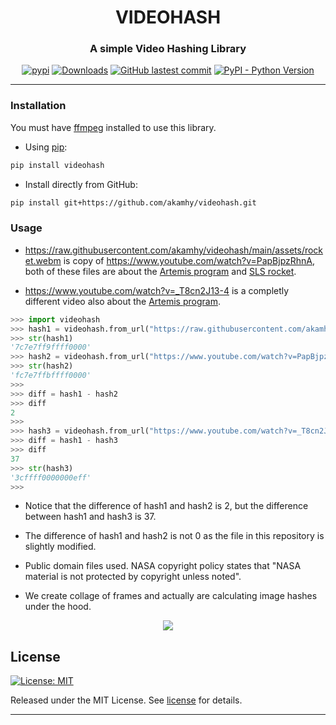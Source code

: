 <div align="center">

# VIDEOHASH

<h3>A simple Video Hashing Library</h3>

</div>

<p align="center">
<a href="https://pypi.org/project/videohash/"><img alt="pypi" src="https://img.shields.io/pypi/v/videohash.svg"></a>
<a href="https://pepy.tech/project/videohash?versions=1*&versions=2*"><img alt="Downloads" src="https://pepy.tech/badge/videohash/month"></a>
<a href="https://github.com/akamhy/videohash/commits/master"><img alt="GitHub lastest commit" src="https://img.shields.io/github/last-commit/akamhy/videohash?color=blue&style=flat-square"></a>
<a href="#"><img alt="PyPI - Python Version" src="https://img.shields.io/pypi/pyversions/videohash?style=flat-square"></a>

--------------------------------------------------------------------------


### Installation

You must have [ffmpeg](https://ffmpeg.org/) installed to use this library.


  - Using [pip](https://en.wikipedia.org/wiki/Pip_(package_manager)):

```bash
pip install videohash
```

  - Install directly from GitHub:

```bash
pip install git+https://github.com/akamhy/videohash.git
```

### Usage

  - <https://raw.githubusercontent.com/akamhy/videohash/main/assets/rocket.webm> is copy of <https://www.youtube.com/watch?v=PapBjpzRhnA>, both of these files are about the [Artemis program](https://en.wikipedia.org/wiki/Artemis_program) and [SLS rocket](https://en.wikipedia.org/wiki/Space_Launch_System).
 
  - <https://www.youtube.com/watch?v=_T8cn2J13-4> is a completly different video also about the [Artemis program](https://en.wikipedia.org/wiki/Artemis_program).

```python
>>> import videohash
>>> hash1 = videohash.from_url("https://raw.githubusercontent.com/akamhy/videohash/main/assets/rocket.webm")
>>> str(hash1)
'7c7e7ff9ffff0000'
>>> hash2 = videohash.from_url("https://www.youtube.com/watch?v=PapBjpzRhnA")
>>> str(hash2)
'fc7e7ffbffff0000'
>>> 
>>> diff = hash1 - hash2
>>> diff
2
>>> 
>>> hash3 = videohash.from_url("https://www.youtube.com/watch?v=_T8cn2J13-4")
>>> diff = hash1 - hash3
>>> diff
37
>>> str(hash3)
'3cffff0000000eff'
>>> 
```
  - Notice that the difference of hash1 and hash2 is 2, but the difference between hash1 and hash3 is 37.
  
  - The difference of hash1 and hash2 is not 0 as the file in this repository is slightly modified.

  - Public domain files used. NASA copyright policy states that "NASA material is not protected by copyright unless noted".
  
  - We create collage of frames and actually are calculating image hashes under the hood.
  


<div align="center">

<img src="https://raw.githubusercontent.com/akamhy/videohash/main/assets/collage.jpeg"><br>

</div>


## License
[![License: MIT](https://img.shields.io/badge/License-MIT-green.svg)](https://github.com/akamhy/videohash/blob/master/LICENSE)

Released under the MIT License. See
[license](https://github.com/akamhy/videohash/blob/master/LICENSE) for details.

------------------------------------------------------------------------------------
